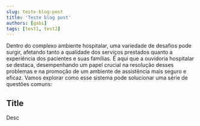 ```yaml
---
slug: teste-blog-post
title: 'Teste blog post' 
authors: [gabi]
tags: [test1, test2]
---
```

<head>
  <script type="text/javascript" async src="https://d335luupugsy2.cloudfront.net/js/loader-scripts/9313c8fa-9729-4f09-a957-8ac656cf95d3-loader.js" ></script>
</head>

Dentro do complexo ambiente hospitalar, uma variedade de desafios pode surgir, afetando tanto a qualidade dos serviços prestados quanto a experiência dos pacientes e suas famílias. É aqui que a ouvidoria hospitalar se destaca, desempenhando um papel crucial na resolução desses problemas e na promoção de um ambiente de assistência mais seguro e eficaz. Vamos explorar como esse sistema pode solucionar uma série de questões comuns:

## Title

Desc